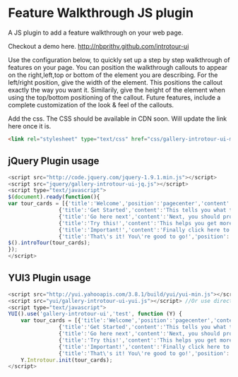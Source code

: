 Feature Walkthrough JS plugin
============

A JS plugin to add a feature walkthrough on your web page.

Checkout a demo here. http://nbprithv.github.com/introtour-ui

Use the configuration below, to quickly set up a step by step walkthrough of features on your page. 
You can position the walkthrough callouts to appear on the right,left,top or bottom of the element you are describing. 
For the left/right position, give the width of the element. 
This positions the callout exactly the way you want it. 
Similarily, give the height of the element when using the top/bottom positioning of the callout. 
Future features, include a complete customization of the look & feel of the callouts.

Add the css. The CSS should be available in CDN soon. Will update the link here once it is.
```html
<link rel="stylesheet" type="text/css" href="css/gallery-introtour-ui-min.css">
```

jQuery Plugin usage
-------------------

```javascript
<script src="http://code.jquery.com/jquery-1.9.1.min.js"></script>
<script src="jquery/gallery-introtour-ui-jq.js"></script>
<script type="text/javascript">
$(document).ready(function(){
var tour_cards = [{'title':'Welcome','position':'pagecenter','content':'Welcome to this feature tour'},
                {'title':'Get Started','content':'This tells you what to do to get started.','divfocus':'hello1','position':'right','width':'100'},
                {'title':'Go here next','content':'Next, you should probably try this out.','divfocus':'hello2','position':'top','height':'125'},
                {'title':'Try this!','content':'This helps you get more information.','divfocus':'hello3','position':'bottom','height':'50'},
                {'title':'Important!','content':'Finally click here to save changes.','divfocus':'hello4','position':'left','width':'50'},
                {'title':'That\'s it! You\'re good to go!','position':'pagecenter'}];
$().introTour(tour_cards);  
});
</script>
```


YUI3 Plugin usage
-----------------

```javascript
<script src="http://yui.yahooapis.com/3.8.1/build/yui/yui-min.js"></script>
<script src="yui/gallery-introtour-ui-yui.js"></script> //Or use directly from CDN.
<script type="text/javascript">
YUI().use('gallery-introtour-ui','test', function (Y) {
    var tour_cards = [{'title':'Welcome','position':'pagecenter','content':'Welcome to this feature tour'},
                {'title':'Get Started','content':'This tells you what to do to get started.','divfocus':'hello1','position':'right','width':'100'},
                {'title':'Go here next','content':'Next, you should probably try this out.','divfocus':'hello2','position':'top','height':'125'},
                {'title':'Try this!','content':'This helps you get more information.','divfocus':'hello3','position':'bottom','height':'50'},
                {'title':'Important!','content':'Finally click here to save changes.','divfocus':'hello4','position':'left','width':'50'},
                {'title':'That\'s it! You\'re good to go!','position':'pagecenter'}];
    Y.Introtour.init(tour_cards);
</script>
```
